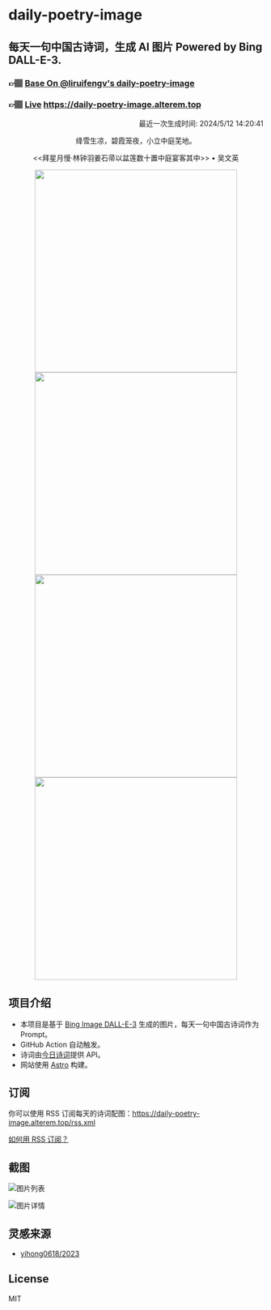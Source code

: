 
# daily-poetry-image

## 每天一句中国古诗词，生成 AI 图片 Powered by Bing DALL-E-3.

### 👉🏽 [Base On @liruifengv's daily-poetry-image](https://github.com/liruifengv/daily-poetry-image)

### 👉🏽 [Live](https://daily-poetry-image.alterem.top/) https://daily-poetry-image.alterem.top

<p align="right">
  最近一次生成时间: 2024/5/12 14:20:41
</p>
<p align="center">
绛雪生凉，碧霞笼夜，小立中庭芜地。
</p>
<p align="center">
<<拜星月慢·林钟羽姜石帚以盆莲数十置中庭宴客其中>> • 吴文英
</p>
<p align="center">
<img src="https://tse2.mm.bing.net/th/id/OIG2.wo2zBZo4hefL7sJo4kHF" height="400" width="400" />
<img src="https://tse3.mm.bing.net/th/id/OIG2.33VV8ADfgDiWx5Wa0yXK" height="400" width="400" />
<img src="https://tse2.mm.bing.net/th/id/OIG2.Iyn._TdKiD2F3sgXoJt3" height="400" width="400" />
<img src="https://tse4.mm.bing.net/th/id/OIG2.LueCF7DpBmMAcDy10mc2" height="400" width="400" />
</p>

## 项目介绍

-   本项目是基于 [Bing Image DALL-E-3](https://www.bing.com/images/create) 生成的图片，每天一句中国古诗词作为 Prompt。
-   GitHub Action 自动触发。
-   诗词由[今日诗词](https://www.jinrishici.com/)提供 API。
-   网站使用 [Astro](https://astro.build) 构建。

## 订阅

你可以使用 RSS 订阅每天的诗词配图：https://daily-poetry-image.alterem.top/rss.xml

[如何用 RSS 订阅？](https://zhuanlan.zhihu.com/p/55026716)

## 截图

![图片列表](./screenshots/Snipaste_2023-12-28_21-00-26.png)

![图片详情](./screenshots/Snipaste_2023-12-28_21-00-53.png)

## 灵感来源

-   [yihong0618/2023](https://github.com/yihong0618/2023)

## License

MIT
